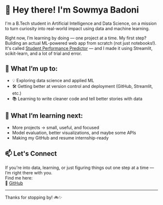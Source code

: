 # 👋 Hey there! I'm Sowmya Badoni

I'm a B.Tech student in Artificial Intelligence and Data Science, on a mission to turn curiosity into real-world impact using data and machine learning.

Right now, I’m learning by doing — one project at a time. My first step? Building an actual ML-powered web app from scratch (not just notebooks!). It's called [Student Performance Predictor](https://github.com/sowmya-badoni/student-performance-predictor) — and I made it using Streamlit, scikit-learn, and a lot of trial and error.

## 🚀 What I’m up to:
- 💡 Exploring data science and applied ML
- 🛠️ Getting better at version control and deployment (GitHub, Streamlit, etc.)
- 📚 Learning to write cleaner code and tell better stories with data


## 🌱 What I’m learning next:
- More projects → small, useful, and focused  
- Model evaluation, better visualizations, and maybe some APIs  
- Making my GitHub and resume internship-ready

## 📫 Let's Connect
If you're into data, learning, or just figuring things out one step at a time — I’m right there with you.  
Find me here:  
🔗 [GitHub](https://github.com/sowmya-badoni)

---

Thanks for stopping by! 🚲✨

